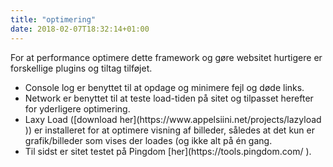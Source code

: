```yaml
---
title: "optimering"
date: 2018-02-07T18:32:14+01:00
---
```


For at performance optimere dette framework og gøre websitet hurtigere er forskellige plugins og tiltag tilføjet. 
<ul>
<li>Console log er benyttet til at opdage og minimere fejl og døde links.</li>
<li>Network er benyttet til at teste load-tiden på sitet og tilpasset herefter for yderligere optimering.</li>
<li>Laxy Load ([download her](https://www.appelsiini.net/projects/lazyload )) er installeret for at optimere visning af billeder, således at det kun er grafik/billeder som vises der loades (og ikke alt på én gang. </li>
<li>Til sidst er sitet testet på Pingdom [her](https://tools.pingdom.com/ ).</li>
</ul>
